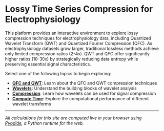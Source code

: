 # Lossy Time Series Compression for Electrophysiology

This platform provides an interactive environment to explore lossy compression techniques for electrophysiology data, including Quantized Wavelet Transform (QWT) and Quantized Fourier Compression (QFC). As electrophysiology datasets grow larger, traditional lossless methods achieve only limited compression ratios (2-4x). QWT and QFC offer significantly higher ratios (10-30x) by strategically reducing data entropy while preserving essential signal characteristics.

Select one of the following topics to begin exploring:

- **[QFC and QWT](./qfc_qwt.md)**: Learn about the QFC and QWT compression techniques
- **[Wavelets](./wavelets.md)**: Understand the building blocks of wavelet analysis
- **[Compression](./compression.md)**: Learn how wavelets can be used for signal compression
- **[Compute Time](./compute_time.md)**: Explore the computational performance of different wavelet transforms

---

_All calculations for this site are computed live in your browser using [Pyodide](https://pyodide.org/), a Python runtime for the web._
